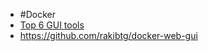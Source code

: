 - #Docker
- [Top 6 GUI tools](https://karthi-net.medium.com/top-6-gui-tools-for-managing-docker-environments-ee2d69ba5a4f)
- https://github.com/rakibtg/docker-web-gui
